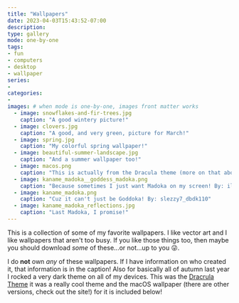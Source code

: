 ```yaml
---
title: "Wallpapers"
date: 2023-04-03T15:43:52-07:00
description: 
type: gallery
mode: one-by-one
tags:
- fun
- computers
- desktop
- wallpaper
series:
-
categories:
-
images: # when mode is one-by-one, images front matter works
  - image: snowflakes-and-fir-trees.jpg
    caption: "A good wintery picture!"
  - image: clovers.jpg
    caption: "A good, and very green, picture for March!"
  - image: spring.jpg
    caption: "My colorful spring wallpaper!"
  - image: beautiful-summer-landscape.jpg 
    caption: "And a summer wallpaper too!"
  - image: macos.png
    caption: "This is actually from the Dracula theme (more on that above)"
  - image: kaname_madoka__goddess_madoka.png
    caption: "Because sometimes I just want Madoka on my screen! By: illustratedillusions"
  - image: kaname_madoka.png 
    caption: "Cuz it can't just be Goddoka! By: slezzy7_dbdk110"
  - image: kaname_madoka_reflections.jpg
    caption: "Last Madoka, I promise!"
---
```


This is a collection of some of my favorite wallpapers. I like vector art and I like wallpapers that aren't too busy. If you like those things too, then maybe you should download *some* of these...or not...up to you 😜.

I do **not** own *any* of these wallpapers. If I have information on who created it, that information is in the caption! Also for basically all of autumn last year I rocked a very dark theme on all of my devices. This was the [Dracrula Theme](https://draculatheme.com) it was a really cool theme and the macOS wallpaper (there are other versions, check out the site!) for it is included below!
